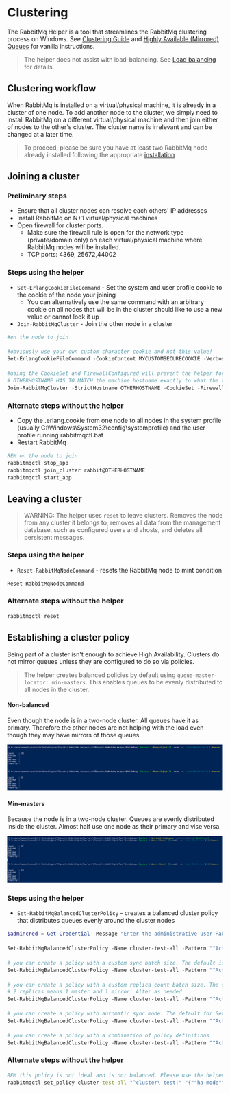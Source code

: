 # Clustering

The RabbitMq Helper is a tool that streamlines the RabbitMq clustering process on Windows. See [Clustering Guide](https://www.rabbitmq.com/clustering.html) and [Highly Available (Mirrored) Queues](https://www.rabbitmq.com/ha.html) for vanilla instructions. 

> The helper does not assist with load-balancing. See [Load balancing](../loadbalancing.md) for details.

## Clustering workflow

When RabbitMq is installed on a virtual/physical machine, it is already in a cluster of one node. To add another node to the cluster, we simply need to install RabbitMq on a different virtual/physical machine and then join either of nodes to the other's cluster. The cluster name is irrelevant and can be changed at a later time.

> To proceed, please be sure you have at least two RabbitMq node already installed following the appropriate [installation](../installation/README.md)

## Joining a cluster

### Preliminary steps
* Ensure that all cluster nodes can resolve each others' IP addresses
* Install RabbitMq on N+1 virtual/physical machines
* Open firewall for cluster ports. 
    * Make sure the firewall rule is open for the network type (private/domain only) on each virtual/physical machine where RabbitMq nodes will be installed.
    * TCP ports: 4369, 25672,44002


### Steps using the helper
* ```Set-ErlangCookieFileCommand``` - Set the system and user profile cookie to the cookie of the node your joining
    * You can alternatively use the same command with an arbitrary cookie on all nodes that will be in the cluster should like to use a new value or cannot look it up
* ```Join-RabbitMqCluster``` - Join the other node in a cluster

```powershell
#on the node to join

#obviously use your own custom character cookie and not this value!
Set-ErlangCookieFileCommand -CookieContent MYCUSTOMSECURECOOKIE -Verbose

#using the CookieSet and FirewallConfigured will prevent the helper for prompting. Only use if you have actually already set the cluster cookie and you have configured your firewall
# OTHERHOSTNAME HAS TO MATCH the machine hostname exactly to what the the machine thinks it is
Join-RabbitMqCluster -StrictHostname OTHERHOSTNAME -CookieSet -FirewallConfigured -Verbose
```

### Alternate steps without the helper
* Copy the .erlang.cookie from one node to all nodes in the system profile (usually C:\Windows\System32\config\systemprofile\) and the user profile running rabbitmqctl.bat
* Restart RabbitMq
```cmd
REM on the node to join
rabbitmqctl stop_app 
rabbitmqctl join_cluster rabbit@OTHERHOSTNAME
rabbitmqctl start_app
```

## Leaving a cluster

> WARNING: The helper uses ```reset``` to leave clusters. Removes the node from any cluster it belongs to, removes all data from the management database, such as configured users and vhosts, and deletes all persistent messages.

### Steps using the helper

* ```Reset-RabbitMqNodeCommand``` - resets the RabbitMq node to mint condition

```powershell
Reset-RabbitMqNodeCommand
```

### Alternate steps without the helper
```cmd
rabbitmqctl reset
```

## Establishing a cluster policy

Being part of a cluster isn't enough to achieve High Availability. Clusters do not mirror queues unless they are configured to do so via policies.

> The helper creates balanced policies by default using ```queue-master-locator: min-masters```. This enables queues to be evenly distributed to all nodes in the cluster.

#### Non-balanced

Even though the node is in a two-node cluster. All queues have it as primary. Therefore the other nodes are not helping with the load even though they may have mirrors of those queues.

![Non-balanced](images/non-balanced-cluster.PNG "Non-balanced")

#### Min-masters

Because the node is in a two-node cluster. Queues are evenly distributed inside the cluster. Almost half use one node as their primary and vise versa.

![Min-masters](images/minmasters-balanced-cluster.PNG "Min-masters")

### Steps using the helper

* ```Set-RabbitMqBalancedClusterPolicy``` - creates a balanced cluster policy that distributes queues evenly around the cluster nodes

```powershell
$admincred = Get-Credential -Message "Enter the administrative user RabbitMq user username and password";

Set-RabbitMqBalancedClusterPolicy -Name cluster-test-all -Pattern "^ActiveNonSslRabbitMq:" -AdminCredential $admincred

# you can create a policy with a custom sync batch size. The default is 400 for Set-RabbitMqBalancedClusterPolicy because Thycotic products have a worst case scenario size for messages to be at 256KB. When a sync message is generated 256*400 = 100MB. Larger sync message can cause fragementation if there is latency or network connection drops between cluster node. Alter as needed
Set-RabbitMqBalancedClusterPolicy -Name cluster-test-all -Pattern "^ActiveNonSslRabbitMq:" -AdminCredential $admincred -SyncBatchSize 100

# you can create a policy with a custom replica count batch size. The default is 2 for Set-RabbitMqBalancedClusterPolicy because anything higher puts strain on the cluster. 
# 2 replicas means 1 master and 1 mirror. Alter as needed
Set-RabbitMqBalancedClusterPolicy -Name cluster-test-all -Pattern "^ActiveNonSslRabbitMq:" -AdminCredential $admincred -QueueReplicaCount 3

# you can create a policy with automatic sync mode. The default for Set-RabbitMqBalancedClusterPolicy is manual to avoid forcing a queue to automatically synchronize when a new mirror joins.
Set-RabbitMqBalancedClusterPolicy -Name cluster-test-all -Pattern "^ActiveNonSslRabbitMq:" -AdminCredential $admincred -AutomaticSyncMode

# you can create a policy with a combination of policy definitions
Set-RabbitMqBalancedClusterPolicy -Name cluster-test-all -Pattern "^ActiveNonSslRabbitMq:" -AdminCredential $admincred -SyncBatchSize 100 -QueueReplicaCount 3 -AutomaticSyncMode

```


### Alternate steps without the helper
```cmd
REM this policy is not ideal and is not balanced. Please use the helper if possible
rabbitmqctl set_policy cluster-test-all "^cluster\-test:" "{""ha-mode"":""all""}"
```



